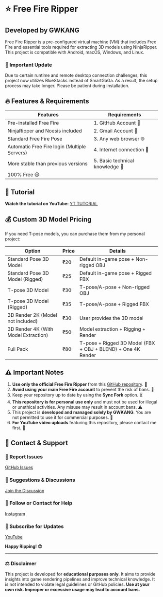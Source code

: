 # ⭐ Free Fire Ripper

## Developed by GWKANG

Free Fire Ripper is a pre-configured virtual machine (VM) that includes Free Fire and essential tools required for extracting 3D models using NinjaRipper. This project is compatible with Android, macOS, Windows, and Linux.

### 📢 Important Update
Due to certain runtime and remote desktop connection challenges, this project now utilizes BlueStacks instead of SmartGaGa. As a result, the setup process may take longer. Please be patient during installation.

## 🔥 Features & Requirements

| **Features** | **Requirements** |
|-------------|----------------|
| Pre-installed Free Fire | 1. GitHub Account 🔑 |
| NinjaRipper and Noesis included | 2. Gmail Account 📧 |
| Standard Free Fire Pose | 3. Any web browser 🌐 |
| Automatic Free Fire login (Multiple Servers) | 4. Internet connection 🛜 |
| More stable than previous versions | 5. Basic technical knowledge 🧠 |
| 100% Free 😃 |  |

## 🎥 Tutorial
**Watch the tutorial on YouTube:** [YT TUTORIAL](https://www.youtube.com/watch?v=FlCx9gY3lWg)


## 💰 Custom 3D Model Pricing
If you need T-pose models, you can purchase them from my personal project:

| **Option** | **Price** | **Details** |
|-----------|----------|-------------|
| Standard Pose 3D Model | ₹20 | Default in-game pose + Non-rigged OBJ |
| Standard Pose 3D Model (Rigged) | ₹25 | Default in-game pose + Rigged FBX |
| T-pose 3D Model | ₹30 | T-pose/A-pose + Non-rigged OBJ |
| T-pose 3D Model (Rigged) | ₹35 | T-pose/A-pose + Rigged FBX |
| 3D Render 2K (Model not included) | ₹30 | User provides the 3D model |
| 3D Render 4K (With Model Extraction) | ₹50 | Model extraction + Rigging + Render |
| Full Pack | ₹80 | T-pose + Rigged 3D Model (FBX + OBJ + BLEND) + One 4K Render |

## ⚠️ Important Notes
1. **Use only the official Free Fire Ripper** from this [GitHub repository](https://github.com/GWKANG-YT/FreeFireRipper). 📌
2. **Avoid using your main Free Fire account** to prevent the risk of bans. 🚫
3. Keep your repository up to date by using the **Sync Fork** option. ⏳
4. **This repository is for personal use only** and must not be used for illegal or unethical activities. Any misuse may result in account bans. ⚠️
5. This project is **developed and managed solely by GWKANG**. You are not permitted to use it for commercial purposes. 👿
6. **For YouTube video uploads** featuring this repository, please contact me first. 📮

## 📩 Contact & Support

### 📌 Report Issues
[GitHub Issues](https://github.com/GWKANG-YT/FreeFireRipper/issues)

### 💬 Suggestions & Discussions
[Join the Discussion](https://github.com/GWKANG-YT/FreeFireRipper/discussions)

### 📱 Follow or Contact for Help
[Instagram](https://www.instagram.com/inderx_kang)

### 🎥 Subscribe for Updates
[YouTube](https://youtube.com/@GW_KANG)

**Happy Ripping! 😉**

---
### ⚖️ Disclaimer
This project is developed for **educational purposes only**. It aims to provide insights into game rendering pipelines and improve technical knowledge. It is not intended to violate legal guidelines or GitHub policies. **Use at your own risk. Improper or excessive usage may lead to account bans.**

